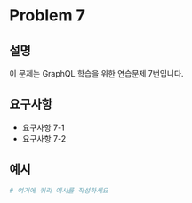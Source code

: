 # Problem 7

## 설명
이 문제는 GraphQL 학습을 위한 연습문제 7번입니다.

## 요구사항
- 요구사항 7-1
- 요구사항 7-2

## 예시
```graphql
# 여기에 쿼리 예시를 작성하세요
```
